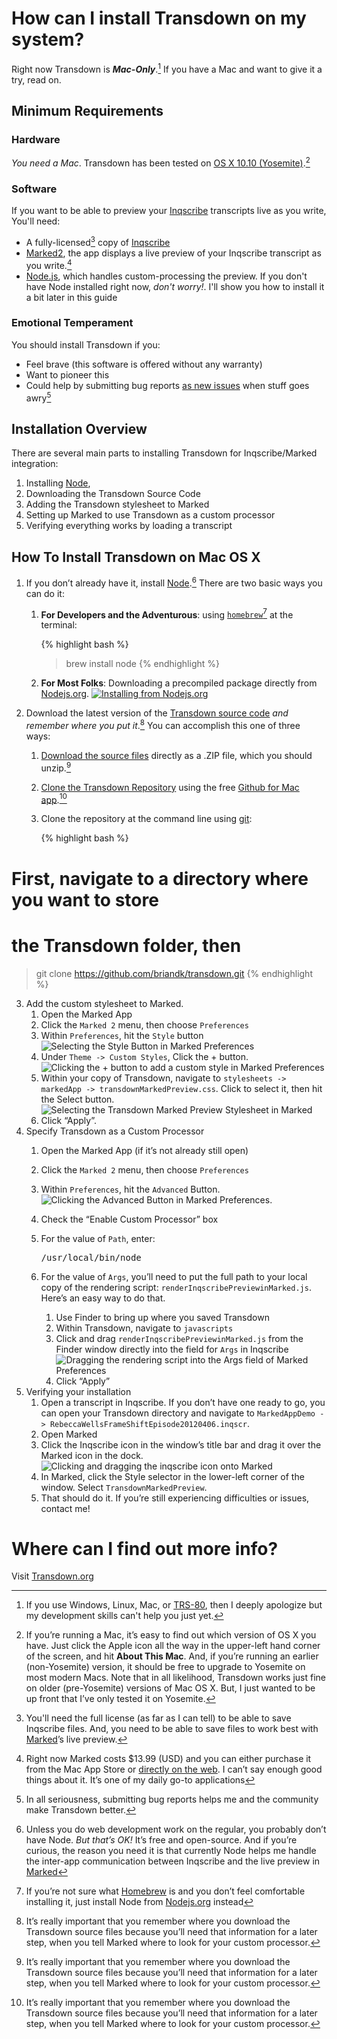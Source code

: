 <h1 class="page-header">How can I install Transdown on my system?</h1>

Right now Transdown is ***Mac-Only***.[^a] If you have a Mac and want to give it a try, read on.

## Minimum Requirements

### Hardware

*You need a Mac*. Transdown has been tested on [OS X 10.10 (Yosemite)][6].[^b]

### Software

If you want to be able to preview your [Inqscribe][4] transcripts live as you write, You'll need:

- A fully-licensed[^c] copy of [Inqscribe][4]
- [Marked2][5], the app displays a live preview of your Inqscribe transcript as you write.[^d]
- [Node.js][8], which handles custom-processing the preview. If you don't have Node installed right now, *don't worry!*. I'll show you how to install it a bit later in this guide

### Emotional Temperament

You should install Transdown if you:

- Feel brave (this software is offered without any warranty)
- Want to pioneer this
- Could help by submitting bug reports [as new issues][3] when stuff goes awry[^e]

## Installation Overview

There are several main parts to installing Transdown for Inqscribe/Marked integration:

1. Installing [Node][8],
2. Downloading the Transdown Source Code
3. Adding the Transdown stylesheet to Marked
4. Setting up Marked to use Transdown as a custom processor
5. Verifying everything works by loading a transcript

## How To Install Transdown on Mac OS X

1. If you don’t already have it, install [Node][8].[^g] There are two basic ways you can do it:
	1. **For Developers and the Adventurous**: using [`homebrew`](http://brew.sh/)[^h] at the terminal:
		
        {% highlight bash %}
		> brew install node
        {% endhighlight %}

	2. **For Most Folks**: Downloading a precompiled package directly from [Nodejs.org][8]. [![Installing from Nodejs.org](http://f.cl.ly/items/1E1X1F0q1y0I2C0W2a3f/Node_js.png)][8]
2. Download the latest version of the [Transdown source code][13] *and remember where you put it*.[^f] You can accomplish this one of three ways:
	1. [Download the source files][11] directly as a .ZIP file, which you should unzip.[^f]
	2. [Clone the Transdown Repository][10] using the free [Github for Mac app][9].[^f]
	3. Clone the repository at the command line using [git][12]:
		
        {% highlight bash %}
# First, navigate to a directory where you want to store
# the Transdown folder, then
> git clone https://github.com/briandk/transdown.git
        {% endhighlight %}

3. Add the custom stylesheet to Marked. 
	1. Open the Marked App
	2. Click the `Marked 2` menu, then choose `Preferences`
	3. Within `Preferences`, hit the `Style` button ![Selecting the Style Button in Marked Preferences](http://f.cl.ly/items/2a0I2j1e2Z2d023s2z23/Style.png)
	4. Under `Theme -> Custom Styles`, Click the + button. ![Clicking the + button to add a custom style in Marked Preferences](http://f.cl.ly/items/2K1j2w0W3T1Y3f320i29/Style.png)
	5. Within your copy of Transdown, navigate to `stylesheets -> markedApp -> transdownMarkedPreview.css`. Click to select it, then hit the Select button. ![Selecting the Transdown Marked Preview Stylesheet in Marked](http://f.cl.ly/items/0G3E3Y1n061Q2M45332u/Open.png)
	6. Click “Apply”. 
4. Specify Transdown as a Custom Processor
	 1. Open the Marked App (if it’s not already still open)
	 2. Click the `Marked 2` menu, then choose `Preferences`
	 3. Within `Preferences`, hit the `Advanced` Button. ![Clicking the Advanced Button in Marked Preferences.](http://f.cl.ly/items/2U2U2t1Z0k1L2R3A1s3p/Advanced.png)
	 4. Check the “Enable Custom Processor” box
	 5. For the value of `Path`, enter:
		
        <pre>/usr/local/bin/node</pre>

	 6. For the value of `Args`, you’ll need to put the full path to your local copy of the rendering script:  `renderInqscribePreviewinMarked.js`. Here’s an easy way to do that.
		1. Use Finder to bring up where you saved Transdown
		2. Within Transdown, navigate to `javascripts`
		3. Click and drag `renderInqscribePreviewinMarked.js` from the Finder window directly into the field for `Args` in Inqscribe ![Dragging the rendering script into the Args field of Marked Preferences](http://f.cl.ly/items/0E3a3c43392R0m2i3J0F/Screenshot_2_19_15__9_33_PM.png)
		4. Click “Apply”
5. Verifying your installation
	1. Open a transcript in Inqscribe. If you don’t have one ready to go, you can open your Transdown directory and navigate to `MarkedAppDemo -> RebeccaWellsFrameShiftEpisode20120406.inqscr`.
	2. Open Marked
	3. Click the Inqscribe icon in the window’s title bar and drag it over the Marked icon in the dock. ![Clicking and dragging the inqscribe icon onto Marked](http://f.cl.ly/items/1j0A2A1V1k112R301N2L/Screenshot_2_19_15__9_38_PM.png)
	4. In Marked, click the Style selector in the lower-left corner of the window. Select `TransdownMarkedPreview`.
	5. That should do it. If you’re still experiencing difficulties or issues, contact me!


# Where can I find out more info?

Visit [Transdown.org][1]

[1]: http://transdown.org
[2]: http://en.wikipedia.org/wiki/TRS-80
[3]: https://github.com/briandk/transdown/issues
[4]: http://www.inqscribe.com/
[5]: http://marked2app.com/
[6]: http://www.apple.com/osx/
[7]: http://transdown.org/videos.html
[8]: http://nodejs.org
[9]: https://mac.github.com/
[10]: github-mac://openRepo/https://github.com/briandk/transdown
[11]: https://github.com/briandk/transdown/archive/master.zip
[12]: http://git-scm.com/
[13]: https://github.com/briandk/transdown

[^a]: If you use Windows, Linux, Mac, or [TRS-80][2], then I deeply apologize but my development skills can't help you just yet. 
[^b]: If you’re running a Mac, it’s easy to find out which version of OS X you have. Just click the Apple icon all the way in the upper-left hand corner of the screen, and hit **About This Mac**. And, if you’re running an earlier (non-Yosemite) version, it should be free to upgrade to Yosemite on most modern Macs. Note that in all likelihood, Transdown works just fine on older (pre-Yosemite) versions of Mac OS X. But, I just wanted to be up front that I’ve only tested it on Yosemite.
[^c]: You'll need the full license (as far as I can tell) to be able to save Inqscribe files. And, you need to be able to save files to work best with [Marked][5]’s live preview.
[^d]: Right now Marked costs $13.99 (USD) and you can either purchase it from the Mac App Store or [directly on the web][5]. I can’t say enough good things about it. It’s one of my daily go-to applications
[^e]: In all seriousness, submitting bug reports helps me and the community make Transdown better.
[^f]: It’s really important that you remember where you download the Transdown source files because you’ll need that information for a later step, when you tell Marked where to look for your custom processor.
[^g]: Unless you do web development work on the regular, you probably don’t have Node. *But that’s OK!* It’s free and open-source. And if you’re curious, the reason you need it is that currently Node helps me handle the inter-app communication between Inqscribe and the live preview in [Marked][5]
[^h]: If you’re not sure what [Homebrew](http://brew.sh/) is and you don’t feel comfortable installing it, just install Node from [Nodejs.org][8] instead